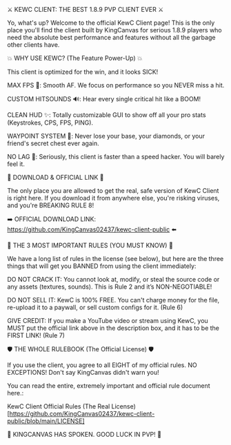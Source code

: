 
<div class="title-shadow">⚔️ KEWC CLIENT: THE BEST 1.8.9 PVP CLIENT EVER ⚔️</div>

Yo, what's up? Welcome to the official KewC Client page! This is the only place you'll find the client built by KingCanvas for serious 1.8.9 players who need the absolute best performance and features without all the garbage other clients have.

💥 WHY USE KEWC? (The Feature Power-Up) 💥

This client is optimized for the win, and it looks SICK!

MAX FPS 🚀: Smooth AF. We focus on performance so you NEVER miss a hit.

CUSTOM HITSOUNDS 🔊: Hear every single critical hit like a BOOM!

CLEAN HUD ✨: Totally customizable GUI to show off all your pro stats (Keystrokes, CPS, FPS, PING).

WAYPOINT SYSTEM 🧭: Never lose your base, your diamonds, or your friend's secret chest ever again.

NO LAG 🧊: Seriously, this client is faster than a speed hacker. You will barely feel it.

🚨 DOWNLOAD & OFFICIAL LINK 🚨

<div class="link-box">
<div class="link-text">
The only place you are allowed to get the real, safe version of KewC Client is right here. If you download it from anywhere else, you're risking viruses, and you're BREAKING RULE 8!







➡️ OFFICIAL DOWNLOAD LINK: https://github.com/KingCanvas02437/kewc-client-public ⬅️
</div>
</div>

🛑 <span class="rule-header">THE 3 MOST IMPORTANT RULES (YOU MUST KNOW)</span> 🛑

We have a long list of rules in the license (see below), but here are the three things that will get you BANNED from using the client immediately:

DO NOT CRACK IT: You cannot look at, modify, or steal the source code or any assets (textures, sounds). This is Rule 2 and it’s NON-NEGOTIABLE!

DO NOT SELL IT: KewC is 100% FREE. You can't charge money for the file, re-upload it to a paywall, or sell custom configs for it. (Rule 6)

GIVE CREDIT: If you make a YouTube video or stream using KewC, you MUST put the official link above in the description box, and it has to be the FIRST LINK! (Rule 7)

🛡️ THE WHOLE RULEBOOK (The Official License) 🛡️

If you use the client, you agree to all EIGHT of my official rules. NO EXCEPTIONS! Don't say KingCanvas didn't warn you!

You can read the entire, extremely important and official rule document here.:

KewC Client Official Rules (The Real License)[https://github.com/KingCanvas02437/kewc-client-public/blob/main/LICENSE]

👑 KINGCANVAS HAS SPOKEN. GOOD LUCK IN PVP! 👑
